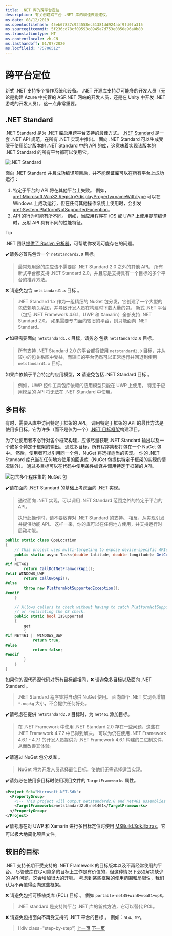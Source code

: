 ```yaml
---
title: .NET 库的跨平台定位
description: 有关创建跨平台 .NET 库的最佳做法建议。
ms.date: 08/12/2019
ms.openlocfilehash: 45eb67837c924558ec51381dd924abf9fd0fa315
ms.sourcegitcommit: 5f236cd78cf09593c8945a7d753e0850e96a0b80
ms.translationtype: HT
ms.contentlocale: zh-CN
ms.lasthandoff: 01/07/2020
ms.locfileid: "75706512"
---
```

# <a name="cross-platform-targeting"></a>跨平台定位

新式 .NET 支持多个操作系统和设备。 .NET 开源库支持尽可能多的开发人员（无论是构建 Azure 中托管的 ASP.NET 网站的开发人员，还是在 Unity 中开发 .NET 游戏的开发人员），这一点非常重要。

## <a name="net-standard"></a>.NET Standard

.NET Standard 是为 .NET 库启用跨平台支持的最佳方式。 [.NET Standard](../net-standard.md) 是一套 .NET API 规范，在所有 .NET 实现中推出。 面向 .NET Standard 可以生成受限于使用给定版本的 .NET Standard 中的 API 的库，这意味着实现该版本的 .NET Standard 的所有平台都可以使用它。

![.NET Standard](./media/cross-platform-targeting/platforms-netstandard.png ".NET Standard")

面向 .NET Standard 并且成功编译项目后，并不能保证库可以在所有平台上成功运行：

1. 特定于平台的 API 将在其他平台上失败。 例如，<xref:Microsoft.Win32.Registry?displayProperty=nameWithType> 可以在 Windows 上成功运行，但在任何其他操作系统上使用时，会引发 <xref:System.PlatformNotSupportedException>。
2. API 的行为可能有所不同。 例如，当应用程序在 iOS 或 UWP 上使用提前编译时，反射 API 具有不同的性能特征。

> [!TIP]
> .NET 团队[提供了 Roslyn 分析器](../analyzers/api-analyzer.md)，可帮助你发现可能存在的问题。

 ✔️请务必首先包含一个 `netstandard2.0` 目标。

> 最常规用途的库应该不需要除 .NET Standard 2.0 之外的其他 API。 所有新式平台都支持 .NET Standard 2.0，并且它是支持具有一个目标的多个平台的推荐方法。

❌ 请避免包含 `netstandard1.x` 目标  。

> .NET Standard 1.x 作为一组精细的 NuGet 包分发，它创建了一个大型的包依赖项关系图，并导致开发人员在构建时下载大量的包。 新式 .NET 平台（包括 .NET Framework 4.6.1、UWP 和 Xamarin）全部支持 .NET Standard 2.0。 如果需要专门面向较旧的平台，则只能面向 .NET Standard。

✔️如果需要面向 `netstandard1.x` 目标，请务必  包括 `netstandard2.0` 目标。

> 所有支持 .NET Standard 2.0 的平台都将使用 `netstandard2.0` 目标，并从较小的包关系图中受益，而较旧的平台仍然可以正常运行并回退到使用 `netstandard1.x` 目标。

如果库依赖于平台特定的应用模型，❌ 请避免包括 .NET Standard 目标  。

> 例如，UWP 控件工具包库依赖的应用模型只能在 UWP 上使用。 特定于应用模型的 API 将无法在 .NET Standard 中使用。

## <a name="multi-targeting"></a>多目标

有时，需要从库中访问特定于框架的 API。 调用特定于框架的 API 的最佳方法是使用多目标，它为许多（而不是仅为一个）[.NET 目标框架](../frameworks.md)构建项目。

为了让使用者不必针对各个框架构建，应该尽量获取 .NET Standard 输出以及一个或多个特定于框架的输出。 通过多目标，所有程序集都打包在一个 NuGet 包中。 然后，使用者可以引用同一个包，NuGet 将选择适当的实现。 你的 .NET Standard 库充当在任何地方使用的回退库（NuGet 包提供特定于框架的实现的情况除外）。 通过多目标可以在代码中使用条件编译并调用特定于框架的 API。

![包含多个程序集的 NuGet 包](./media/cross-platform-targeting/nuget-package-multiple-assemblies.png "包含多个程序集的 NuGet 包")

 ✔️请在面向 .NET Standard 的基础上考虑面向 .NET 实现。

> 通过面向 .NET 实现，可以调用 .NET Standard 范围之外的特定于平台的 API。
>
> 执行此操作时，请不要放弃对 .NET Standard 的支持。 相反，从实现引发并提供功能 API。 这样一来，你的库可以在任何地方使用，并支持运行时启动功能。

```csharp
public static class GpsLocation
{
    // This project uses multi-targeting to expose device-specific APIs to .NET Standard.
    public static async Task<(double latitude, double longitude)> GetCoordinatesAsync()
    {
#if NET461
        return CallDotNetFramworkApi();
#elif WINDOWS_UWP
        return CallUwpApi();
#else
        throw new PlatformNotSupportedException();
#endif
    }

    // Allows callers to check without having to catch PlatformNotSupportedException
    // or replicating the OS check.
    public static bool IsSupported
    {
        get
        {
#if NET461 || WINDOWS_UWP
            return true;
#else
            return false;
#endif
        }
    }
}
```

如果你的源代码源代码对所有目标都相同，❌ 请避免多目标以及面向 .NET Standard  。

> .NET Standard 程序集将自动供 NuGet 使用。 面向单个 .NET 实现会增加 `*.nupkg` 大小，不会提供任何好处。

 ✔️请考虑在提供 `netstandard2.0` 目标时，为 `net461` 添加目标。

> 在 .NET Framework 中使用 .NET Standard 2.0 存在一些问题，这些在 .NET Framework 4.7.2 中已得到解决。 可以为仍在使用 .NET Framework 4.6.1 - 4.7.1 的开发人员提供为 .NET Framework 4.6.1 构建的二进制文件，从而改善其体验。

✔️请通过 NuGet 包分发库  。

> NuGet 将为开发人员选择最佳目标，使他们无需选择适当实现。

 ✔️请务必在使用多目标时使用项目文件的 `TargetFrameworks` 属性。

```xml
<Project Sdk="Microsoft.NET.Sdk">
  <PropertyGroup>
    <!-- This project will output netstandard2.0 and net461 assemblies -->
    <TargetFrameworks>netstandard2.0;net461</TargetFrameworks>
  </PropertyGroup>
</Project>
```

 ✔️请考虑在对 UWP 和 Xamarin 进行多目标定位时使用 [MSBuild.Sdk.Extras](https://github.com/onovotny/MSBuildSdkExtras)，它可以极大地简化项目文件。

## <a name="older-targets"></a>较旧的目标

.NET 支持长期不受支持的 .NET Framework 的目标版本以及不再经常使用的平台。 尽管使库在尽可能多的目标上工作是有价值的，但这种情况下必须解决缺少的 API 问题，这会增加很大的开销。 考虑到某些框架的使用范围和局限性，我们认为不再值得面向这些框架。

❌ 请避免包括可移植类库 (PCL) 目标  。 例如 `portable-net45+win8+wpa81+wp8`。

> .NET standard 是支持跨平台 .NET 库的新式方法，它可以替代 PCL。

❌ 请避免包括面向不再受支持的 .NET 平台的目标  。 例如：`SL4`、`WP`。

>[!div class="step-by-step"]
>[上一页](get-started.md)
>[下一页](strong-naming.md)
